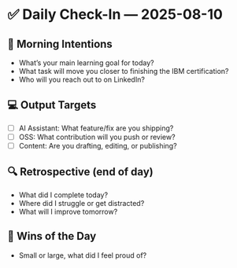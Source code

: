 # ✅ Daily Check-In — 2025-08-10

## 📌 Morning Intentions
- What’s your main learning goal for today?
- What task will move you closer to finishing the IBM certification?
- Who will you reach out to on LinkedIn?

## 💻 Output Targets
- [ ] AI Assistant: What feature/fix are you shipping?
- [ ] OSS: What contribution will you push or review?
- [ ] Content: Are you drafting, editing, or publishing?

## 🔍 Retrospective (end of day)
- What did I complete today?
- Where did I struggle or get distracted?
- What will I improve tomorrow?

## 🙌 Wins of the Day
- Small or large, what did I feel proud of?

